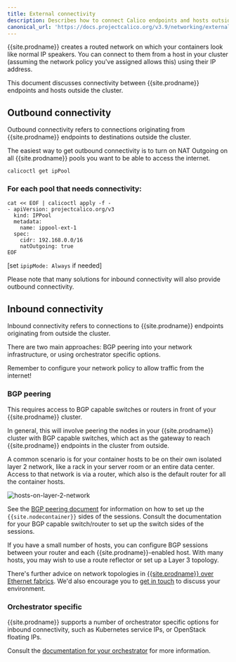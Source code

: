 ```yaml
---
title: External connectivity
description: Describes how to connect Calico endpoints and hosts outside the cluster.
canonical_url: 'https://docs.projectcalico.org/v3.9/networking/external-connectivity'
---
```


{{site.prodname}} creates a routed network on which your containers look like normal IP
speakers. You can connect to them from a host in your cluster (assuming the
network policy you've assigned allows this) using their IP address.

This document discusses connectivity between {{site.prodname}} endpoints and hosts outside
the cluster.

## Outbound connectivity

Outbound connectivity refers to connections originating from {{site.prodname}} endpoints
to destinations outside the cluster.

The easiest way to get outbound connectivity is to turn on NAT Outgoing on all
{{site.prodname}} pools you want to be able to access the internet.

```shell
calicoctl get ipPool
```

### For each pool that needs connectivity:
```
cat << EOF | calicoctl apply -f -
- apiVersion: projectcalico.org/v3
  kind: IPPool
  metadata:
    name: ippool-ext-1
  spec:
    cidr: 192.168.0.0/16
    natOutgoing: true
EOF
```

[set `ipipMode: Always` if needed]

Please note that many solutions for inbound connectivity will also provide
outbound connectivity.

## Inbound connectivity

Inbound connectivity refers to connections to {{site.prodname}} endpoints originating from
outside the cluster.

There are two main approaches: BGP peering into your network infrastructure, or
using orchestrator specific options.

Remember to configure your network policy to allow traffic from the internet!

### BGP peering

This requires access to BGP capable switches or routers in front of your {{site.prodname}}
cluster.

In general, this will involve peering the nodes in your {{site.prodname}} cluster with BGP
capable switches, which act as the gateway to reach {{site.prodname}} endpoints in the
cluster from outside.

A common scenario is for your container hosts to be on their own isolated layer
2 network, like a rack in your server room or an entire data center.  Access to
that network is via a router, which also is the default router for all the
container hosts.

![hosts-on-layer-2-network]({{site.baseurl}}/images/hosts-on-layer-2-network.png)

See the [BGP peering document]({{site.baseurl}}/{{page.version}}/networking/bgp)
for information on how to set up the `{{site.nodecontainer}}` sides of the sessions.
Consult the documentation for your BGP capable switch/router to set up the
switch sides of the sessions.

If you have a small number of hosts, you can configure BGP sessions between your router and each {{site.prodname}}-enabled host. With many hosts, you may wish to use a
route reflector or set up a Layer 3 topology.

There's further advice on network topologies in [{{site.prodname}} over Ethernet fabrics]({{site.baseurl}}/{{page.version}}/reference/architecture/design/l2-interconnect-fabric).
We'd also encourage you to [get in touch](https://www.projectcalico.org/contact/)
to discuss your environment.

### Orchestrator specific

{{site.prodname}} supports a number of orchestrator specific options for inbound
connectivity, such as Kubernetes service IPs, or OpenStack floating IPs.

Consult the [documentation for your orchestrator]({{site.baseurl}}/{{page.version}}/getting-started/) for more information.
